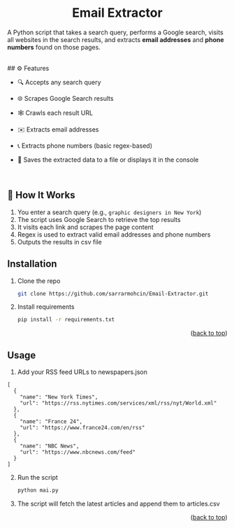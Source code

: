 <div id="top"></div>
<div align="center">
  <h1 align="center">Email Extractor</h1>
</div>

A Python script that takes a search query, performs a Google search, visits all websites in the search results, and extracts **email addresses** and **phone numbers** found on those pages.

  <br>
## ⚙️ Features

- 🔍 Accepts any search query
- 🌐 Scrapes Google Search results
- 🕸️ Crawls each result URL
- ✉️ Extracts email addresses
- 📞 Extracts phone numbers (basic regex-based)
- 💾 Saves the extracted data to a file or displays it in the console

  <br>

## 🚀 How It Works

1. You enter a search query (e.g., `graphic designers in New York`)
2. The script uses Google Search to retrieve the top results
3. It visits each link and scrapes the page content
4. Regex is used to extract valid email addresses and phone numbers
5. Outputs the results in csv file


<!-- GETTING STARTED -->
## Installation

1. Clone the repo
   ```sh
   git clone https://github.com/sarrarmohcin/Email-Extractor.git
   ```
2. Install requirements
   ```sh
   pip install -r requirements.txt
   ```

<p align="right">(<a href="#top">back to top</a>)</p>

<!-- USAGE EXAMPLES -->
## Usage

1. Add your RSS feed URLs to newspapers.json
```
[
  {
    "name": "New York Times",
    "url": "https://rss.nytimes.com/services/xml/rss/nyt/World.xml"
  },
  {
    "name": "France 24",
    "url": "https://www.france24.com/en/rss"
  },
  {
    "name": "NBC News",
    "url": "https://www.nbcnews.com/feed"
  }
]

```
2. Run the script
   ```sh
   python mai.py
   ```
3. The script will fetch the latest articles and append them to articles.csv

<p align="right">(<a href="#top">back to top</a>)</p>



